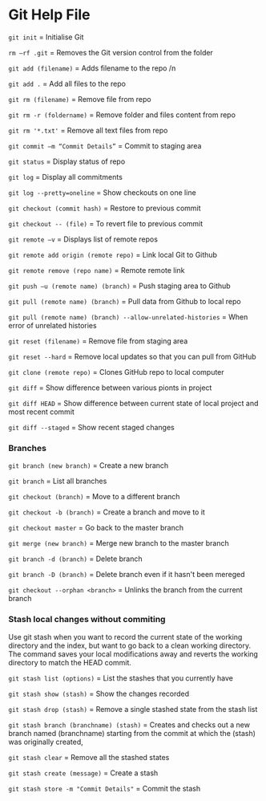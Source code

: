 # Git Help File

`git init` = Initialise Git

`rm –rf .git` = Removes the Git version control from the folder

`git add (filename)` = Adds filename to the repo /n

`git add .` = Add all files to the repo

`git rm (filename)` = Remove file from repo

`git rm -r (foldername)` = Remove folder and files content from repo

`git rm '*.txt'` = Remove all text files from repo

`git commit –m “Commit Details”` = Commit to staging area

`git status` = Display status of repo

`git log` = Display all commitments

`git log --pretty=oneline` = Show checkouts on one line

`git checkout (commit hash)` = Restore to previous commit

`git checkout -- (file)` = To revert file to previous commit

`git remote –v` = Displays list of remote repos

`git remote add origin (remote repo)` = Link local Git to Github

`git remote remove (repo name)` = Remote remote link

`git push –u (remote name) (branch)` = Push staging area to Github

`git pull (remote name) (branch)` = Pull data from Github to local repo

`git pull (remote name) (branch) --allow-unrelated-histories` = When error of unrelated histories

`git reset (filename)` = Remove file from staging area

`git reset --hard` = Remove local updates so that you can pull from GitHub

`git clone (remote repo)` = Clones GitHub repo to local computer

`git diff` = Show difference between various pionts in project

`git diff HEAD` = Show difference between current state of local project and most recent commit

`git diff --staged` = Show recent staged changes

### Branches

`git branch (new branch)` = Create a new branch

`git branch` = List all branches

`git checkout (branch)` = Move to a different branch

`git checkout -b (branch)` = Create a branch and move to it

`git checkout master` = Go back to the master branch

`git merge (new branch)` = Merge new branch to the master branch

`git branch -d (branch)` = Delete branch

`git branch -D (branch)` = Delete branch even if it hasn't been mereged

`git checkout --orphan <branch>` = Unlinks the branch from the current branch

### Stash local changes without commiting

Use git stash when you want to record the current state of the working directory and the index, but want to go back to a clean working directory. The command saves your local modifications away and reverts the working directory to match the HEAD commit.

`git stash list (options)` = List the stashes that you currently have

`git stash show (stash)` = Show the changes recorded

`git stash drop (stash)` = Remove a single stashed state from the stash list

`git stash branch (branchname) (stash)` = Creates and checks out a new branch named (branchname) starting from the commit at which the (stash) was originally created,

`git stash clear` = Remove all the stashed states

`git stash create (message)` = Create a stash

`git stash store -m "Commit Details"` = Commit the stash
